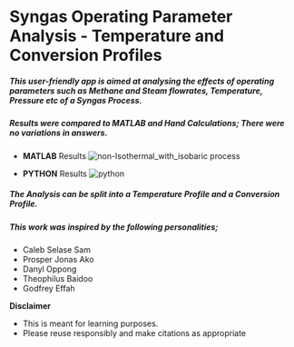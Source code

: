 # Syngas Operating Parameter Analysis - Temperature and Conversion Profiles
##### This user-friendly app is aimed at analysing the effects of operating parameters such as Methane and Steam flowrates, Temperature, Pressure etc of a Syngas Process.

##### Results were compared to MATLAB and Hand Calculations; There were no variations in answers.

* **MATLAB** Results
![non-Isothermal_with_isobaric process](https://user-images.githubusercontent.com/107581993/201498139-3f92de34-8a0f-4be0-8ae3-eed4bfe11e32.png)

* **PYTHON** Results
![python](https://user-images.githubusercontent.com/107581993/201498779-ba4f058a-8e4e-400e-9e02-b056db759bb9.png)


##### The Analysis can be split into a Temperature Profile and a Conversion Profile.

##### This work was inspired by the following personalities;
* Caleb Selase Sam
* Prosper Jonas Ako
* Danyl Oppong
* Theophilus Baidoo
* Godfrey Effah

**Disclaimer**
* This is meant for learning purposes.
* Please reuse responsibly and make citations as appropriate

